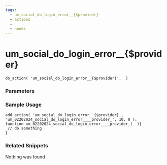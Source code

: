 ```yaml
---
tags: 
  - um_social_do_login_error__{$provider}
  - actions
  - 
  - hooks
---
```

# um\_social\_do\_login\_error\_\_{$provider}

``` php:no-line-numbers
do_action( 'um_social_do_login_error__{$provider}',  )
```
<div class='hook-sep'></div>

### Parameters

<div class='hook-sep'></div>



### Sample Usage

``` php:no-line-numbers
add_action( 'um_social_do_login_error__{$provider}', 'um_02202024_social_do_login_error____provider_', 10, 0 );
function um_02202024_social_do_login_error____provider_(  ){
 // do something
}
```
<div class='hook-sep'></div>



### Related Snippets

Nothing was found

